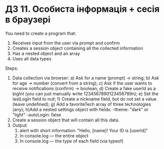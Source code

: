 # ДЗ 11. Особиста інформація + сесія в браузері
You need to create a program that:
1. Receives input from the user via prompt and confirm
2. Creates a session object containing all the collected information
3. Has a nested object and an array
4. Uses all data types

Steps:
1. Data collection via browser:
a) Ask for a name (prompt) → string;
b) Ask for age → number (convert from a string);
c) Ask if the user wants to receive notifications (confirm) → boolean;
d) Create a fake userId as a bigInt (you can just manually write 1234567890123456789n);
e) Set the lastLogin field to null;
f) Create a nickname field, but do not set a value (leave undefined);
g) Add a favoriteTech array of three technologies (any);
h)Add a nested settings object with fields:
    -theme: "dark" or "light"
    -autoLogin: false
2. Create a session object that will contain all this data.
3. Output:
   1) alert with short information: "Hello, [name]! Your ID is [userId]"
   2) In console.log — the entire object
   3) In console.log — the type of each field (via typeof)